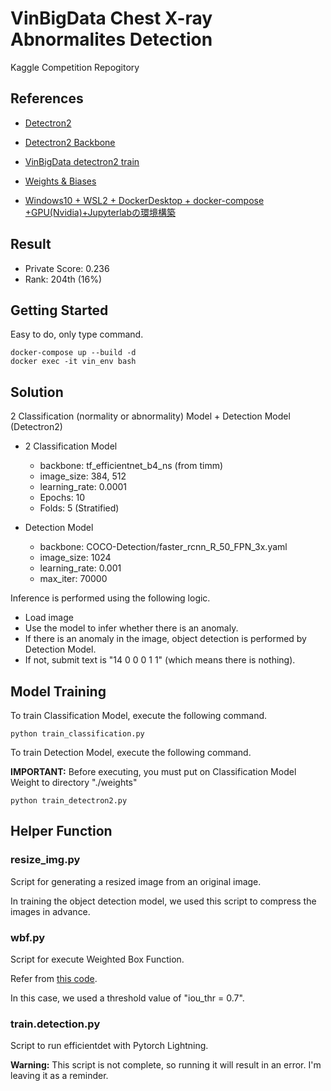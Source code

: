 # VinBigData Chest X-ray Abnormalites Detection


Kaggle Competition Repogitory


## References

- [Detectron2](https://github.com/facebookresearch/detectron2)

- [Detectron2 Backbone](https://github.com/facebookresearch/detectron2/blob/master/detectron2/model_zoo/model_zoo.py)

- [VinBigData detectron2 train](https://www.kaggle.com/corochann/vinbigdata-detectron2-train)

- [Weights & Biases](https://wandb.ai/site)

- [Windows10 + WSL2 + DockerDesktop + docker-compose +GPU(Nvidia)+Jupyterlabの環境構築](https://qiita.com/gonzou122/items/7b5e74d7c4c5f3e969af)


## Result

- Private Score: 0.236
- Rank: 204th (16%)


## Getting Started

Easy to do, only type command.

```commandline
docker-compose up --build -d
docker exec -it vin_env bash
```

## Solution

2 Classification (normality or abnormality) Model + Detection Model (Detectron2)

- 2 Classification Model
    - backbone: tf_efficientnet_b4_ns (from timm)
    - image_size: 384, 512
    - learning_rate: 0.0001
    - Epochs: 10
    - Folds: 5 (Stratified)
    

- Detection Model
    - backbone: COCO-Detection/faster_rcnn_R_50_FPN_3x.yaml
    - image_size: 1024
    - learning_rate: 0.001
    - max_iter: 70000
    
Inference is performed using the following logic.

- Load image
- Use the model to infer whether there is an anomaly.
- If there is an anomaly in the image, object detection is performed by Detection Model.
- If not, submit text is "14 0 0 0 1 1" (which means there is nothing).


## Model Training


To train Classification Model, execute the following command.

```commandline
python train_classification.py
```

To train Detection Model, execute the following command.

**IMPORTANT:** Before executing, you must put on Classification Model Weight to directory "./weights"


```commandline
python train_detectron2.py
```


## Helper Function

### resize_img.py

Script for generating a resized image from an original image.

In training the object detection model, we used this script to compress the images in advance.


### wbf.py

Script for execute Weighted Box Function.

Refer from [this code](https://www.kaggle.com/c/vinbigdata-chest-xray-abnormalities-detection/discussion/208468).

In this case, we used a threshold value of "iou_thr = 0.7".


### train.detection.py

Script to run efficientdet with Pytorch Lightning.

**Warning:** This script is not complete, so running it will result in an error. I'm leaving it as a reminder.